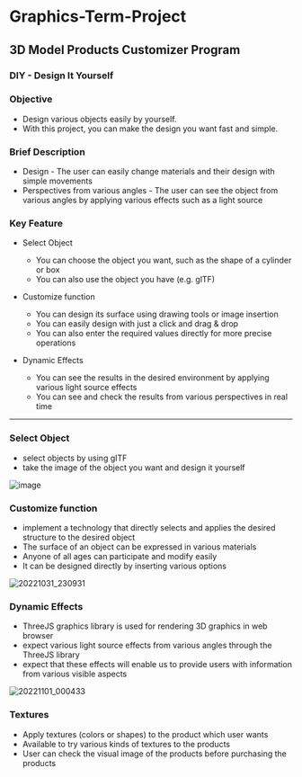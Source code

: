 # Graphics-Term-Project
  
## 3D Model Products Customizer Program

### DIY - Design It Yourself  
  
    
  
    
      
      
### Objective 
* Design various objects easily by yourself.
* With this project, you can make the design you want fast and simple.  


### Brief Description
* Design - The user can easily change materials and their design with simple movements
* Perspectives from various angles - The user can see the object from various angles by applying various effects such as a light source


### Key Feature
* Select Object
  * You can choose the object you want, such as the shape of a cylinder or box
  * You can also use the object you have (e.g. glTF)  

* Customize function
  * You can design its surface using drawing tools or image insertion
  * You can easily design with just a click and drag & drop
  * You can also enter the required values directly for more precise operations  
 
* Dynamic Effects
  * You can see the results in the desired environment by applying various light source effects
  * You can see and check the results from various perspectives in real time

-----------------------------------------------------------
### Select Object  
* select objects by using gITF
* take the image of the object you want and design it yourself  

![image](https://user-images.githubusercontent.com/94350277/200155820-a7b21b6d-3cfd-46ea-83f5-625d4cc354c9.png)

### Customize function
* implement a technology that directly selects and applies the desired structure to the desired object
* The surface of an object can be expressed in various materials
* Anyone of all ages can participate and modify easily 
* It can be designed directly by inserting various options 

![20221031_230931](https://user-images.githubusercontent.com/94350277/199027802-bf385ed0-7b5f-4fd8-83e5-be90703b6f51.png)

### Dynamic Effects
* ThreeJS graphics library is used for rendering 3D graphics in web browser
* expect various light source effects from various angles through the ThreeJS library
* expect that these effects will enable us to provide users with information from various visible aspects

![20221101_000433](https://user-images.githubusercontent.com/94350277/199040394-c988856d-c5ab-4c78-b789-a2f257ce9b9c.png)

### Textures
* Apply textures (colors or shapes) to the product which user wants
* Available to try various kinds of textures to the products
* User can check the visual image of the products before purchasing the products  


